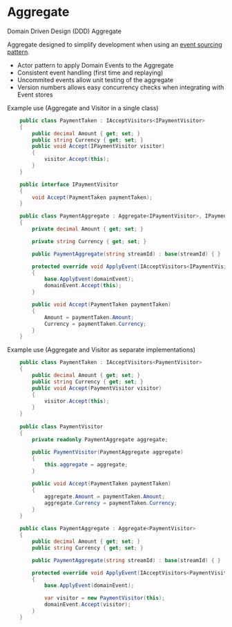 # Aggregate
Domain Driven Design (DDD) Aggregate

Aggregate designed to simplify development when using an [event sourcing pattern](https://martinfowler.com/eaaDev/EventSourcing.html).

* Actor pattern to apply Domain Events to the Aggregate
* Consistent event handling (first time and replaying)
* Uncommited events allow unit testing of the aggregate
* Version numbers allows easy concurrency checks when integrating with Event stores

Example use (Aggregate and Visitor in a single class)

```c#
    public class PaymentTaken : IAcceptVisitors<IPaymentVisitor>
    {
        public decimal Amount { get; set; }
        public string Currency { get; set; }
        public void Accept(IPaymentVisitor visitor)
        {
            visitor.Accept(this);
        }
    }

    public interface IPaymentVisitor
    {
        void Accept(PaymentTaken paymentTaken);
    }

    public class PaymentAggregate : Aggregate<IPaymentVisitor>, IPaymentVisitor
    {
        private decimal Amount { get; set; }

        private string Currency { get; set; }

        public PaymentAggregate(string streamId) : base(streamId) { }

        protected override void ApplyEvent(IAcceptVisitors<IPaymentVisitor> domainEvent)
        {
            base.ApplyEvent(domainEvent);
            domainEvent.Accept(this);
        }

        public void Accept(PaymentTaken paymentTaken)
        {
            Amount = paymentTaken.Amount;
            Currency = paymentTaken.Currency;
        }
    }
```

Example use (Aggregate and Visitor as separate implementations)
```c#
    public class PaymentTaken : IAcceptVisitors<PaymentVisitor>
    {
        public decimal Amount { get; set; }
        public string Currency { get; set; }
        public void Accept(PaymentVisitor visitor)
        {
            visitor.Accept(this);
        }
    }
    
    public class PaymentVisitor
    {
        private readonly PaymentAggregate aggregate;

        public PaymentVisitor(PaymentAggregate aggregate)
        {
            this.aggregate = aggregate;
        }

        public void Accept(PaymentTaken paymentTaken)
        {
            aggregate.Amount = paymentTaken.Amount;
            aggregate.Currency = paymentTaken.Currency;
        }
    }
    
    public class PaymentAggregate : Aggregate<PaymentVisitor>
    {
        public decimal Amount { get; set; }
        public string Currency { get; set; }

        public PaymentAggregate(string streamId) : base(streamId) { }

        protected override void ApplyEvent(IAcceptVisitors<PaymentVisitor> domainEvent)
        {
            base.ApplyEvent(domainEvent);

            var visitor = new PaymentVisitor(this);
            domainEvent.Accept(visitor);
        }
    }
```
